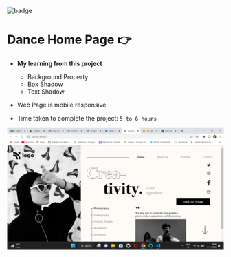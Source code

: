 ![badge](https://img.shields.io/badge/Live--class-Project-yellowgreen)
# Dance Home Page 👉 

- **My learning from this project**

  - Background Property
  - Box Shadow
  - Text Shadow
- Web Page is mobile responsive
- Time taken to complete the project: `5 to 6 hours`

![screenshot](./screenshot/Screenshot%20(46).png)
